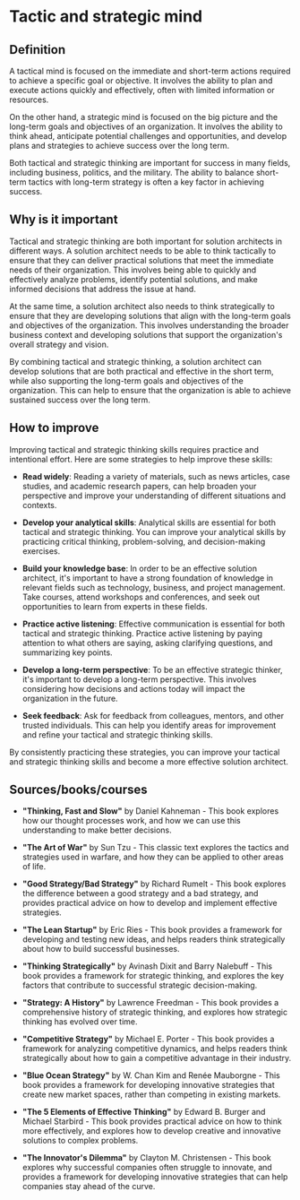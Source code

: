 # Tactic and strategic mind

## Definition

A tactical mind is focused on the immediate and short-term actions required to achieve a specific goal or objective. It involves the ability to plan and execute actions quickly and effectively, often with limited information or resources.

On the other hand, a strategic mind is focused on the big picture and the long-term goals and objectives of an organization. It involves the ability to think ahead, anticipate potential challenges and opportunities, and develop plans and strategies to achieve success over the long term.

Both tactical and strategic thinking are important for success in many fields, including business, politics, and the military. The ability to balance short-term tactics with long-term strategy is often a key factor in achieving success.

## Why is it important

Tactical and strategic thinking are both important for solution architects in different ways. A solution architect needs to be able to think tactically to ensure that they can deliver practical solutions that meet the immediate needs of their organization. This involves being able to quickly and effectively analyze problems, identify potential solutions, and make informed decisions that address the issue at hand.

At the same time, a solution architect also needs to think strategically to ensure that they are developing solutions that align with the long-term goals and objectives of the organization. This involves understanding the broader business context and developing solutions that support the organization's overall strategy and vision.

By combining tactical and strategic thinking, a solution architect can develop solutions that are both practical and effective in the short term, while also supporting the long-term goals and objectives of the organization. This can help to ensure that the organization is able to achieve sustained success over the long term.

## How to improve

Improving tactical and strategic thinking skills requires practice and intentional effort. Here are some strategies to help improve these skills:

- **Read widely**: Reading a variety of materials, such as news articles, case studies, and academic research papers, can help broaden your perspective and improve your understanding of different situations and contexts.

- **Develop your analytical skills**: Analytical skills are essential for both tactical and strategic thinking. You can improve your analytical skills by practicing critical thinking, problem-solving, and decision-making exercises.

- **Build your knowledge base**: In order to be an effective solution architect, it's important to have a strong foundation of knowledge in relevant fields such as technology, business, and project management. Take courses, attend workshops and conferences, and seek out opportunities to learn from experts in these fields.

- **Practice active listening**: Effective communication is essential for both tactical and strategic thinking. Practice active listening by paying attention to what others are saying, asking clarifying questions, and summarizing key points.

- **Develop a long-term perspective**: To be an effective strategic thinker, it's important to develop a long-term perspective. This involves considering how decisions and actions today will impact the organization in the future.

- **Seek feedback**: Ask for feedback from colleagues, mentors, and other trusted individuals. This can help you identify areas for improvement and refine your tactical and strategic thinking skills.

By consistently practicing these strategies, you can improve your tactical and strategic thinking skills and become a more effective solution architect.

## Sources/books/courses

- **"Thinking, Fast and Slow"** by Daniel Kahneman - This book explores how our thought processes work, and how we can use this understanding to make better decisions.

- **"The Art of War"** by Sun Tzu - This classic text explores the tactics and strategies used in warfare, and how they can be applied to other areas of life.

- **"Good Strategy/Bad Strategy"** by Richard Rumelt - This book explores the difference between a good strategy and a bad strategy, and provides practical advice on how to develop and implement effective strategies.

- **"The Lean Startup"** by Eric Ries - This book provides a framework for developing and testing new ideas, and helps readers think strategically about how to build successful businesses.

- **"Thinking Strategically"** by Avinash Dixit and Barry Nalebuff - This book provides a framework for strategic thinking, and explores the key factors that contribute to successful strategic decision-making.

- **"Strategy: A History"** by Lawrence Freedman - This book provides a comprehensive history of strategic thinking, and explores how strategic thinking has evolved over time.

- **"Competitive Strategy"** by Michael E. Porter - This book provides a framework for analyzing competitive dynamics, and helps readers think strategically about how to gain a competitive advantage in their industry.

- **"Blue Ocean Strategy"** by W. Chan Kim and Renée Mauborgne - This book provides a framework for developing innovative strategies that create new market spaces, rather than competing in existing markets.

- **"The 5 Elements of Effective Thinking"** by Edward B. Burger and Michael Starbird - This book provides practical advice on how to think more effectively, and explores how to develop creative and innovative solutions to complex problems.

- **"The Innovator's Dilemma"** by Clayton M. Christensen - This book explores why successful companies often struggle to innovate, and provides a framework for developing innovative strategies that can help companies stay ahead of the curve.
